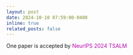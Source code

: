 ```yaml
---
layout: post
date: 2024-10-10 07:59:00-0400
inline: true
related_posts: false
---
```


One paper is accepted by <span style="color:#b509ac">NeurIPS 2024 TSALM </span>
